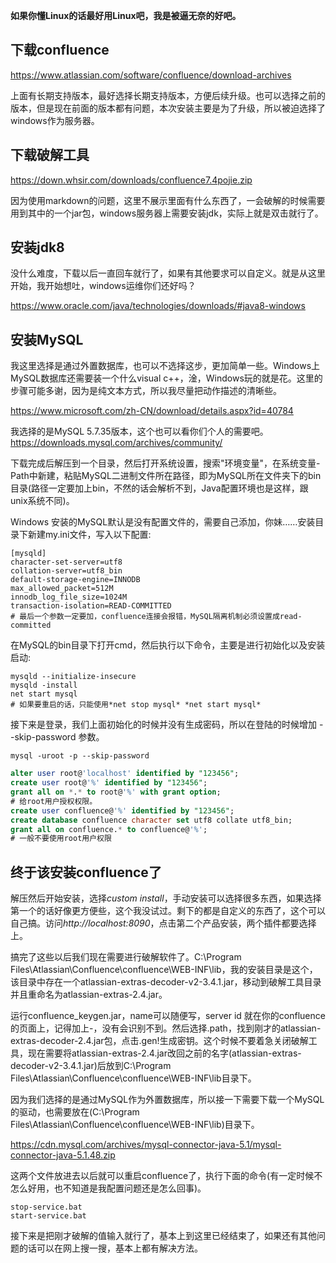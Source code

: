 **如果你懂Linux的话最好用Linux吧，我是被逼无奈的好吧。**

## 下载confluence

<https://www.atlassian.com/software/confluence/download-archives>

上面有长期支持版本，最好选择长期支持版本，方便后续升级。也可以选择之前的版本，但是现在前面的版本都有问题，本次安装主要是为了升级，所以被迫选择了windows作为服务器。

## 下载破解工具

<https://down.whsir.com/downloads/confluence7.4pojie.zip>

因为使用markdown的问题，这里不展示里面有什么东西了，一会破解的时候需要用到其中的一个jar包，windows服务器上需要安装jdk，实际上就是双击就行了。

## 安装jdk8

没什么难度，下载以后一直回车就行了，如果有其他要求可以自定义。就是从这里开始，我开始想吐，windows运维你们还好吗？

<https://www.oracle.com/java/technologies/downloads/#java8-windows>

## 安装MySQL

我这里选择是通过外置数据库，也可以不选择这步，更加简单一些。Windows上MySQL数据库还需要装一个什么visual c++，淦，Windows玩的就是花。这里的步骤可能多谢，因为是纯文本方式，所以我尽量把动作描述的清晰些。

<https://www.microsoft.com/zh-CN/download/details.aspx?id=40784>

我选择的是MySQL 5.7.35版本，这个也可以看你们个人的需要吧。<https://downloads.mysql.com/archives/community/>

下载完成后解压到一个目录，然后打开系统设置，搜索"环境变量"，在系统变量-Path中新建，粘贴MySQL二进制文件所在路径，即为MySQL所在文件夹下的bin目录(路径一定要加上bin，不然的话会解析不到，Java配置环境也是这样，跟unix系统不同)。

Windows 安装的MySQL默认是没有配置文件的，需要自己添加，你妹……安装目录下新建my.ini文件，写入以下配置:

```shell
[mysqld]
character-set-server=utf8
collation-server=utf8_bin
default-storage-engine=INNODB
max_allowed_packet=512M
innodb_log_file_size=1024M
transaction-isolation=READ-COMMITTED
# 最后一个参数一定要加，confluence连接会报错，MySQL隔离机制必须设置成read-committed
```

在MySQL的bin目录下打开cmd，然后执行以下命令，主要是进行初始化以及安装启动:

```shell
mysqld --initialize-insecure
mysqld -install
net start mysql
# 如果要重启的话，只能使用*net stop mysql* *net start mysql*
```

接下来是登录，我们上面初始化的时候并没有生成密码，所以在登陆的时候增加 --skip-password 参数。

```shell
mysql -uroot -p --skip-password
```

```sql
alter user root@'localhost' identified by "123456";
create user root@'%' identified by "123456";
grant all on *.* to root@'%' with grant option;
# 给root用户授权权限。
create user confluence@'%' identified by "123456";
create database confluence character set utf8 collate utf8_bin;
grant all on confluence.* to confluence@'%';
# 一般不要使用root用户权限
```

## 终于该安装confluence了

解压然后开始安装，选择*custom install*，手动安装可以选择很多东西，如果选择第一个的话好像更方便些，这个我没试过。剩下的都是自定义的东西了，这个可以自己搞。访问*http://localhost:8090*，点击第二个产品安装，两个插件都要选择上。

搞完了这些以后我们现在需要进行破解软件了。C:\Program Files\Atlassian\Confluence\confluence\WEB-INF\lib，我的安装目录是这个，该目录中存在一个atlassian-extras-decoder-v2-3.4.1.jar，移动到破解工具目录并且重命名为atlassian-extras-2.4.jar。

运行confluence_keygen.jar，name可以随便写，server id 就在你的confluence的页面上，记得加上-，没有会识别不到。然后选择.path，找到刚才的atlassian-extras-decoder-2.4.jar包，点击.gen!生成密钥。这个时候不要着急关闭破解工具，现在需要将atlassian-extras-2.4.jar改回之前的名字(atlassian-extras-decoder-v2-3.4.1.jar)后放到C:\Program Files\Atlassian\Confluence\confluence\WEB-INF\lib目录下。

因为我们选择的是通过MySQL作为外置数据库，所以接一下需要下载一个MySQL的驱动，也需要放在(C:\Program Files\Atlassian\Confluence\confluence\WEB-INF\lib)目录下。

<https://cdn.mysql.com/archives/mysql-connector-java-5.1/mysql-connector-java-5.1.48.zip>

这两个文件放进去以后就可以重启confluence了，执行下面的命令(有一定时候不怎么好用，也不知道是我配置问题还是怎么回事)。

```shell
stop-service.bat
start-service.bat
```

接下来是把刚才破解的值输入就行了，基本上到这里已经结束了，如果还有其他问题的话可以在网上搜一搜，基本上都有解决方法。